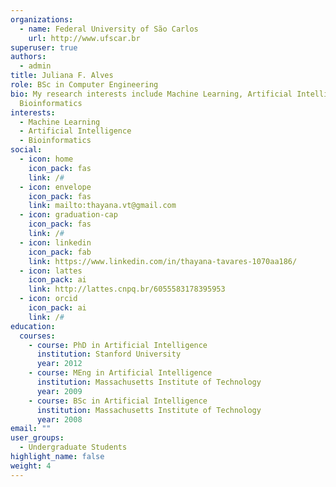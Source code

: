 ```yaml
---
organizations:
  - name: Federal University of São Carlos
    url: http://www.ufscar.br
superuser: true
authors:
  - admin
title: Juliana F. Alves
role: BSc in Computer Engineering
bio: My research interests include Machine Learning, Artificial Intelligence and
  Bioinformatics
interests:
  - Machine Learning
  - Artificial Intelligence
  - Bioinformatics
social:
  - icon: home
    icon_pack: fas
    link: /#
  - icon: envelope
    icon_pack: fas
    link: mailto:thayana.vt@gmail.com
  - icon: graduation-cap
    icon_pack: fas
    link: /#
  - icon: linkedin
    icon_pack: fab
    link: https://www.linkedin.com/in/thayana-tavares-1070aa186/
  - icon: lattes
    icon_pack: ai
    link: http://lattes.cnpq.br/6055583178395953
  - icon: orcid
    icon_pack: ai
    link: /#
education:
  courses:
    - course: PhD in Artificial Intelligence
      institution: Stanford University
      year: 2012
    - course: MEng in Artificial Intelligence
      institution: Massachusetts Institute of Technology
      year: 2009
    - course: BSc in Artificial Intelligence
      institution: Massachusetts Institute of Technology
      year: 2008
email: ""
user_groups:
  - Undergraduate Students
highlight_name: false
weight: 4
---
```

